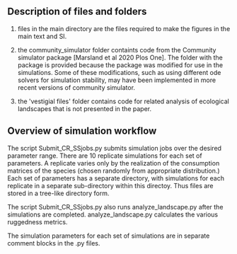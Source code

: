 ## Description of files and folders

1) files in the main directory are the files required to make the figures in the main text and SI.

2) the community_simulator folder containts code from the Community simulator package [Marsland et al 2020 Plos One]. The folder with the package is provided because the package was modified for use in the simulations. Some of these modifications, such as using different ode solvers for simulation stability, may have been implemented in more recent versions of community simulator.

3) the 'vestigial files' folder contains code for related analysis of ecological landscapes that is not presented in the paper.

## Overview of simulation workflow

The script Submit_CR_SSjobs.py submits simulation jobs over the desired parameter range.
There are 10 replicate simulations for each set of parameters. A replicate varies only by the realization of the consumption matrices of the species (chosen randomly from appropriate distribution.) 
Each set of parameters has a separate directory, with simulations for each replicate in a separate sub-directory within this directoy. Thus files are stored in a tree-like directory form.

The script Submit_CR_SSjobs.py also runs analyze_landscape.py after the simulations are completed. analyze_landscape.py calculates the various ruggedness metrics.


The simulation parameters for each set of simulations are in separate comment blocks in the .py files. 
